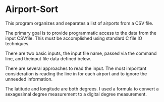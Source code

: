 # Airport-Sort
This program organizes and separates a list of airports from a CSV file.

The primary goal is to provide programmatic access to the data from the input CSVfile. This must be accomplished using
standard C file IO techniques.

There are two basic inputs, the input file name, passed via the command line, and theinput file data defined below.

There are several approaches to read the input. The most important consideration is reading the line in for each airport and to ignore the unneeded information. 

The latitude and longitude are both degrees. I used a formula to convert a sexagesimal degree measurement to a digital degree measurement.


